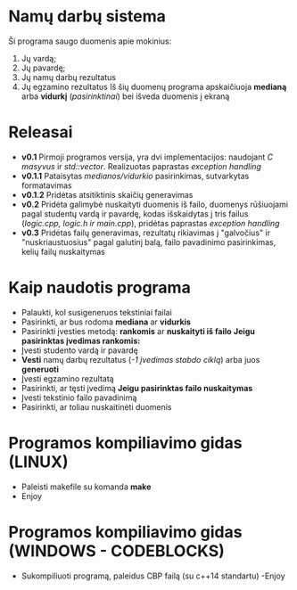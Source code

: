 # Namų darbų sistema
Ši programa saugo duomenis apie mokinius:
1. Jų vardą;
2. Jų pavardę;
3. Jų namų darbų rezultatus
4. Jų egzamino rezultatus
Iš šių duomenų programa apskaičiuoja **medianą** arba **vidurkį** (*pasirinktinai*) bei išveda duomenis į ekraną
# Releasai
- **v0.1** Pirmoji programos versija, yra dvi implementacijos: naudojant *C masyvus* ir *std::vector*. Realizuotas paprastas *exception handling*
- **v0.1.1** Pataisytas *medianos/vidurkio* pasirinkimas, sutvarkytas formatavimas
- **v0.1.2** Pridėtas atsitiktinis skaičių generavimas
- **v0.2** Pridėta galimybė nuskaityti duomenis iš failo, duomenys rūšiuojami pagal studentų vardą ir pavardę, kodas išskaidytas į tris failus (*logic.cpp, logic.h ir main.cpp*), pridėtas paprastas *exception handling*
- **v0.3** Pridėtas failų generavimas, rezultatų rikiavimas į "galvočius" ir "nuskriaustuosius" pagal galutinį balą, failo pavadinimo pasirinkimas, kelių failų nuskaitymas

# Kaip naudotis programa
- Palaukti, kol susigeneruos tekstiniai failai
- Pasirinkti, ar bus rodoma **mediana** ar **vidurkis**
- Pasirinkti įvesties metodą: **rankomis** ar **nuskaityti iš failo**
**Jeigu pasirinktas įvedimas rankomis:**
- Įvesti studento vardą ir pavardę
- **Vesti** namų darbų rezultatus (*-1 įvedimas stabdo ciklą*) arba juos **generuoti**
- Įvesti egzamino rezultatą
- Pasirinkti, ar tęsti įvedimą
**Jeigu pasirinktas failo nuskaitymas**
- Įvesti tekstinio failo pavadinimą
- Pasirinkti, ar toliau nuskaitinėti duomenis

# Programos kompiliavimo gidas (LINUX)
- Paleisti makefile su komanda **make**
- Enjoy
# Programos kompiliavimo gidas (WINDOWS - CODEBLOCKS)
- Sukompiliuoti programą, paleidus CBP failą (su c++14 standartu)
-Enjoy
